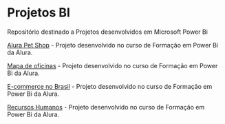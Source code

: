 # Projetos BI
Repositório destinado a Projetos desenvolvidos em Microsoft Power Bi

<a href="https://app.powerbi.com/view?r=eyJrIjoiOWE3ZjhjZmQtMDRkNC00ZGM4LWFjZjYtNjA2M2VlY2VjMGI2IiwidCI6IjgxM2Q2YTc4LWNhZDUtNDNmYy05Y2QyLTU0M2Q0ZjU3MTdmZiJ9">Alura Pet Shop</a> - Projeto desenvolvido no curso de Formação em Power Bi da Alura.

<a href="https://app.powerbi.com/view?r=eyJrIjoiMDIwZGNlMDItNmI3YS00MmRiLTllODctZDU0YTBiMzY3NzNjIiwidCI6IjgxM2Q2YTc4LWNhZDUtNDNmYy05Y2QyLTU0M2Q0ZjU3MTdmZiJ9">Mapa de oficinas</a> - Projeto desenvolvido no curso de Formação em Power Bi da Alura.

<a href="https://app.powerbi.com/view?r=eyJrIjoiYzc0NWEzNTAtYmFjOC00MzhkLWE0MTgtMTZkNGE5NzM5OTBhIiwidCI6IjgxM2Q2YTc4LWNhZDUtNDNmYy05Y2QyLTU0M2Q0ZjU3MTdmZiJ9">E-commerce no Brasil</a> - Projeto desenvolvido no curso de Formação em Power Bi da Alura.

<a href="https://app.powerbi.com/view?r=eyJrIjoiZWE5NTI4ZGItZWI3Yy00MmNkLTgxYWQtZmYwOGY5MjgxMTA4IiwidCI6IjgxM2Q2YTc4LWNhZDUtNDNmYy05Y2QyLTU0M2Q0ZjU3MTdmZiJ9">Recursos Humanos</a> - Projeto desenvolvido no curso de Formação em Power Bi da Alura.
         
         

